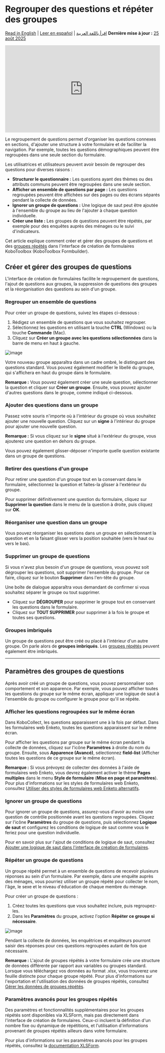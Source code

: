 # Regrouper des questions et répéter des groupes
<a href="../group_repeat.html">Read in English</a> | <a href="../es/group_repeat.html">Leer en español</a> | <a href="../ar/group_repeat.html">اقرأ باللغة العربية</a>
**Dernière mise à jour :** <a href="https://github.com/kobotoolbox/docs/blob/a4227085bc495cc72c9380430577b0e092d101bb/source/group_repeat.md" class="reference">25 août 2025</a>

<iframe src="https://www.youtube.com/embed/nmPACLvYnUI?si=mkUi9RBLNHObj9ei" style="width: 100%; aspect-ratio: 16 / 9; height: auto; border: 0;" title="YouTube video player" frameborder="0" allow="accelerometer; autoplay; clipboard-write; encrypted-media; gyroscope; picture-in-picture; web-share" allowfullscreen></iframe>

Le regroupement de questions permet d'organiser les questions connexes en sections, d'ajouter une structure à votre formulaire et de faciliter la navigation. Par exemple, toutes les questions démographiques peuvent être regroupées dans une seule section du formulaire.

Les utilisatrices et utilisateurs peuvent avoir besoin de regrouper des questions pour diverses raisons :
-   **Structurer le questionnaire :** Les questions ayant des thèmes ou des attributs communs peuvent être regroupées dans une seule section.
-   **Afficher un ensemble de questions par page :** Les questions regroupées peuvent être affichées sur des pages ou des écrans séparés pendant la collecte de données.
-   **Ignorer un groupe de questions :** Une logique de saut peut être ajoutée à l'ensemble du groupe au lieu de l'ajouter à chaque question individuelle.
-   **Créer une liste :** Les groupes de questions peuvent être répétés, par exemple pour des enquêtes auprès des ménages ou le suivi d'indicateurs.

Cet article explique comment créer et gérer des groupes de questions et des [groupes répétés](#répéter-un-groupe-de-questions) dans l'interface de création de formulaires KoboToolbox (KoboToolbox Formbuilder).

## Créer et gérer des groupes de questions

L'interface de création de formulaires facilite le regroupement de questions, l'ajout de questions aux groupes, la suppression de questions des groupes et la réorganisation des questions au sein d'un groupe.

### Regrouper un ensemble de questions

Pour créer un groupe de questions, suivez les étapes ci-dessous :

1. Rédigez un ensemble de questions que vous souhaitez regrouper.
2. Sélectionnez les questions en utilisant la touche **CTRL** (Windows) ou la touche **Commande** (Mac).
3. Cliquez sur <i class="k-icon-group"></i> **Créer un groupe avec les questions sélectionnées** dans la barre de menu en haut à gauche.

![image](/images/group_repeat/grouping_questions.png)

Votre nouveau groupe apparaîtra dans un cadre ombré, le distinguant des questions standard. Vous pouvez également modifier le libellé du groupe, qui s'affichera en haut du groupe dans le formulaire.

<p class="note">
    <b>Remarque :</b> Vous pouvez également créer une seule question, sélectionner la question et cliquer sur <b>Créer un groupe</b>. Ensuite, vous pouvez ajouter d'autres questions dans le groupe, comme indiqué ci-dessous.
</p>

### Ajouter des questions dans un groupe

Passez votre souris n'importe où à l'intérieur du groupe où vous souhaitez ajouter une nouvelle question. Cliquez sur un <i class="k-icon-plus"></i> **signe** à l'intérieur du groupe pour ajouter une nouvelle question.

<p class="note">
    <b>Remarque :</b> Si vous cliquez sur le <i class="k-icon-plus"> </i><b>signe</b> situé à l'extérieur du groupe, vous ajouterez une question en dehors du groupe.
</p>

Vous pouvez également glisser-déposer n'importe quelle question existante dans un groupe de questions.

### Retirer des questions d'un groupe

Pour retirer une question d'un groupe tout en la conservant dans le formulaire, sélectionnez la question et faites-la glisser à l'extérieur du groupe.

Pour supprimer définitivement une question du formulaire, cliquez sur <i class="k-icon-trash"></i> **Supprimer la question** dans le menu de la question à droite, puis cliquez sur **OK**.

### Réorganiser une question dans un groupe

Vous pouvez réorganiser les questions dans un groupe en sélectionnant la question et en la faisant glisser vers la position souhaitée (vers le haut ou vers le bas).

### Supprimer un groupe de questions
Si vous n'avez plus besoin d'un groupe de questions, vous pouvez soit dégrouper les questions, soit supprimer l'ensemble du groupe. Pour ce faire, cliquez sur le bouton <i class="k-icon-trash"></i> **Supprimer** dans l'en-tête du groupe.

Une boîte de dialogue apparaîtra vous demandant de confirmer si vous souhaitez séparer le groupe ou tout supprimer.

- Cliquez sur **DÉGROUPER** pour supprimer le groupe tout en conservant les questions dans le formulaire.
- Cliquez sur **TOUT SUPPRIMER** pour supprimer à la fois le groupe et toutes ses questions.

### Groupes imbriqués

Un groupe de questions peut être créé ou placé à l'intérieur d'un autre groupe. On parle alors de **groupes imbriqués**. Les [groupes répétés](#répéter-un-groupe-de-questions) peuvent également être imbriqués.

---

## Paramètres des groupes de questions

Après avoir créé un groupe de questions, vous pouvez personnaliser son comportement et son apparence. Par exemple, vous pouvez afficher toutes les questions du groupe sur le même écran, appliquer une logique de saut à l'ensemble du groupe ou configurer le groupe pour qu'il se répète.

### Afficher les questions regroupées sur le même écran

Dans KoboCollect, les questions apparaissent une à la fois par défaut. Dans les formulaires web Enketo, toutes les questions apparaissent sur le même écran.

Pour afficher les questions par groupe sur le même écran pendant la collecte de données, cliquez sur l'icône <i class="k-icon-settings"></i> **Paramètres** à droite du nom du groupe. Ensuite, sous **Apparence (Avancé)**, sélectionnez **field-list** (Afficher toutes les questions de ce groupe sur le même écran).

<p class="note">
    <b>Remarque :</b> Si vous prévoyez de collecter des données à l'aide de formulaires web Enketo, vous devrez également activer le thème <b>Pages multiples</b> dans le menu <b>Style de formulaire</b> (<b>Mise en page et paramètres</b>). Pour plus d'informations sur les styles de formulaires web Enketo, consultez <a href="alternative_enketo.html">Utiliser des styles de formulaires web Enketo alternatifs</a>.
</p>

### Ignorer un groupe de questions
Pour ignorer un groupe de questions, assurez-vous d'avoir au moins une question de contrôle positionnée avant les questions regroupées. Cliquez sur l'icône <i class="k-icon-settings"></i> **Paramètres** du groupe de questions, puis sélectionnez **Logique de saut** et configurez les conditions de logique de saut comme vous le feriez pour une question individuelle.

<p class="note">
    Pour en savoir plus sur l'ajout de conditions de logique de saut, consultez <a href="skip_logic.html">Ajouter une logique de saut dans l'interface de création de formulaires</a>.
</p>

### Répéter un groupe de questions
Un groupe répété permet à un ensemble de questions de recevoir plusieurs réponses au sein d'un formulaire. Par exemple, dans une enquête auprès des ménages, vous pourriez utiliser un groupe répété pour collecter le nom, l'âge, le sexe et le niveau d'éducation de chaque membre du ménage.

Pour créer un groupe de questions :
1. Créez toutes les questions que vous souhaitez inclure, puis regroupez-les.
2. Dans les <i class="k-icon-settings"></i> **Paramètres** du groupe, activez l'option **Répéter ce groupe si nécessaire**.

![image](/images/group_repeat/repeating_groups.png)

Pendant la collecte de données, les enquêtrices et enquêteurs pourront saisir des réponses pour ces questions regroupées autant de fois que nécessaire.

<p class="note">
    <b>Remarque :</b> L'ajout de groupes répétés à votre formulaire crée une structure de données différente par rapport aux variables ou groupes standard. Lorsque vous téléchargez vos données au format .xlsx, vous trouverez une feuille distincte pour chaque groupe répété. Pour plus d'informations sur l'exportation et l'utilisation des données de groupes répétés, consultez <a href="managing_repeat_groups.html">Gérer les données de groupes répétés</a>.
</p>

### Paramètres avancés pour les groupes répétés
Des paramètres et fonctionnalités supplémentaires pour les groupes répétés sont disponibles via XLSForm, mais pas directement dans l'interface de création de formulaires. Ceux-ci incluent la définition d'un nombre fixe ou dynamique de répétitions, et l'utilisation d'informations provenant de groupes répétés ailleurs dans votre formulaire.

<p class="note">
    Pour plus d'informations sur les paramètres avancés pour les groupes répétés, consultez la <a href="https://docs.getodk.org/form-logic/#controlling-the-number-of-repetitions">documentation XLSForm</a>.  
</p>